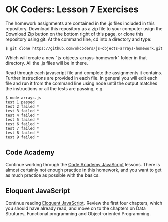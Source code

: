 OK Coders: Lesson 7 Exercises
===================================

The homework assignments are contained in the .js files included in this repository. Download this repository as a zip file to your computer usign the Download Zip button on the bottom right of this page, or clone this repository using git. At the command line, cd into a directory and type:

	$ git clone https://github.com/okcoders/js-objects-arrays-homework.git	
Which will create a new "js-objects-arrays-homework" folder in that directory. All the .js files will be in there.

Read through each javascript file and complete the assignments it contains. Further instructions are provided in each file. In general you will edit each file and run it from the command line using node until the output matches the instructions or all the tests are passing, e.g.
	
	$ node arrays.js
	test 1 passed
	test 2 failed *
	test 3 failed *
	test 4 failed *
	test 5 failed *
	test 6 failed *
	test 7 failed *
	test 8 failed *
	test 9 failed *

## Code Academy

Continue working through the [Code Academy JavaScript](http://www.codecademy.com/tracks/javascript) lessons. There is almost certainly not enough practice in this homework, and you want to get as much practice as possible with the basics.

## Eloquent JavaScript

Continue reading [Eloquent JavaScript](http://eloquentjavascript.net/contents.html). Review the first four chapters, which you should have already read, and move on to the chapters on Data Strutures, Functional programming and Object-oriented Programming.